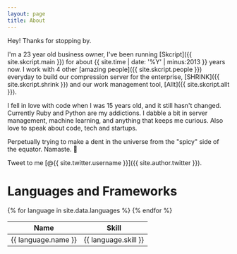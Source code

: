 ```yaml
---
layout: page
title: About
---
```

Hey! Thanks for stopping by.

I'm a 23 year old business owner, I've been running [Skcript]({{ site.skcript.main }}) for about {{ site.time | date: '%Y' | minus:2013 }} years now. I work with 4 other [amazing people]({{ site.skcript.people }}) everyday to build our compression server for the enterprise, [SHRINK]({{ site.skcript.shrink }}) and our work management tool, [Allt]({{ site.skcript.allt }}).

I fell in love with code when I was 15 years old, and it still hasn't changed. Currently Ruby and Python are my addictions. I dabble a bit in server management, machine learning, and anything that keeps me curious. Also love to speak about code, tech and startups.

Perpetually trying to make a dent in the universe from the "spicy" side of the equator. Namaste. 🙏

Tweet to me [@{{ site.twitter.username }}]({{ site.author.twitter }}).

<!-- # Values
<dl>
  {% for lesson in site.data.lessons %}
    <dt>{{ lesson.attribute }}</dt>
    <dd>{{ lesson.value }}</dd>
  {% endfor %}
</dl> -->

# Languages and Frameworks

<table>
  <thead>
    <th>Name</th>
    <th>Skill</th>
  </thead>
  <tbody>
    {% for language in site.data.languages %}
      <tr>
        <td>{{ language.name }}</td>
        <td>{{ language.skill }}</td>
      </tr>
    {% endfor %}
  </tbody>
</table>
